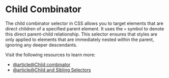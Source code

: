 # Child Combinator

The child combinator selector in CSS allows you to target elements that are direct children of a specified parent element. It uses the `>` symbol to denote this direct parent-child relationship. This selector ensures that styles are only applied to elements that are immediately nested within the parent, ignoring any deeper descendants.

Visit the following resources to learn more:

- [@article@Child combinator](https://developer.mozilla.org/en-US/docs/Web/CSS/Child_combinator)
- [@article@Child and Sibling Selectors](https://css-tricks.com/child-and-sibling-selectors/)